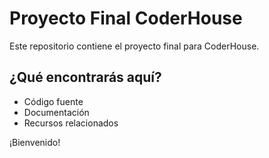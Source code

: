 # Proyecto Final CoderHouse

Este repositorio contiene el proyecto final para CoderHouse.

## ¿Qué encontrarás aquí?
- Código fuente
- Documentación
- Recursos relacionados

¡Bienvenido!
